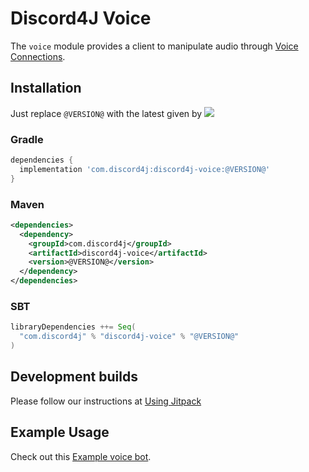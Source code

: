 # Discord4J Voice
The `voice` module provides a client to manipulate audio through [Voice Connections](https://discordapp.com/developers/docs/topics/voice-connections).
## Installation
Just replace `@VERSION@` with the latest given by ![](https://img.shields.io/maven-central/v/com.discord4j/discord4j-voice.svg?style=flat-square)
### Gradle
```groovy
dependencies {
  implementation 'com.discord4j:discord4j-voice:@VERSION@'
}
```
### Maven
```xml
<dependencies>
  <dependency>
    <groupId>com.discord4j</groupId>
    <artifactId>discord4j-voice</artifactId>
    <version>@VERSION@</version>
  </dependency>
</dependencies>
```

### SBT
```scala
libraryDependencies ++= Seq(
  "com.discord4j" % "discord4j-voice" % "@VERSION@"
)
```

## Development builds
Please follow our instructions at [Using Jitpack](https://github.com/Discord4J/Discord4J/wiki/Using-Jitpack)

## Example Usage
Check out this [Example voice bot](https://github.com/Discord4J/Discord4J/blob/v3/core/src/test/java/discord4j/core/ExampleVoiceBot.java).
